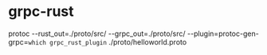 # grpc-rust





protoc --rust_out=./proto/src/ --grpc_out=./proto/src/ --plugin=protoc-gen-grpc=`which grpc_rust_plugin` ./proto/helloworld.proto
